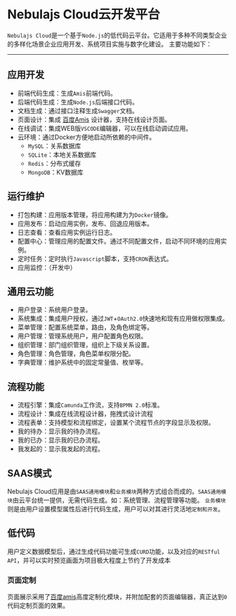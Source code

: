 # Nebulajs Cloud云开发平台

`Nebulajs Cloud`是一个基于`Node.js`的低代码云平台。它适用于多种不同类型企业的多样化场景企业应用开发、系统项目实施与数字化建设。
主要功能如下：

---
## 应用开发

 * 前端代码生成：生成`Amis`前端代码。
 * 后端代码生成：生成`Node.js`后端接口代码。
 * 文档生成：通过接口注释生成`Swagger`文档。
 * 页面设计：集成 [百度Amis](https://aisuda.bce.baidu.com/amis/zh-CN/docs/index) 设计器，支持在线设计页面。
 * 在线调试：集成WEB版`VSCODE`编辑器，可以在线启动调试应用。
 * 云环境：通过Docker方便地启动所依赖的中间件。
    * `MySQL`：关系数据库
    * `SQLite`：本地关系数据库
    * `Redis`：分布式缓存
    * `MongoDB`：KV数据库

## 运行维护
* 打包构建：应用版本管理，将应用构建为为`Docker`镜像。
* 应用发布：启动应用实例，发布、回退应用版本。
* 日志查看：查看应用实例运行日志。
* 配置中心：管理应用的配置文件。通过不同配置文件，启动不同环境的应用实例。
* 定时任务：定时执行`Javascript`脚本，支持`CRON`表达式。
* 应用监控：（开发中）

## 通用云功能
* 用户登录：系统用户登录。
* 系统集成：集成用户授权，通过`JWT`+`OAuth2.0`快速地和现有应用做权限集成。
* 菜单管理：配置系统菜单，路由，及角色绑定等。
* 用户管理：管理系统用户，用户配置角色权限。
* 组织管理：部门组织管理，组织上下级关系设置。
* 角色管理：角色管理，角色菜单权限分配。
* 字典管理：维护系统中的固定常量值、枚举等。

## 流程功能
* 流程引擎：集成`Camunda`工作流，支持`BPMN 2.0`标准。
* 流程设计：集成在线流程设计器，拖拽式设计流程
* 流程表单：支持模型和流程绑定，设置某个流程节点的字段显示及权限。
* 我的待办：显示我的待办流程。
* 我的已办：显示我的已办流程。
* 我发起的：显示我发起的流程。

## SAAS模式

Nebulajs Cloud应用是由`SAAS通用模块`和`业务模块`两种方式组合而成的。`SAAS通用模块`由云平台统一提供，无需代码生成。如：系统管理、流程管理等功能。
`业务模块`则是由用户设置模型属性后进行代码生成，用户可以对其进行灵活地`定制和开发`。

## 低代码

用户定义数据模型后，通过生成代码功能可生成`CURD`功能，以及对应的`RESTful API`，并可以实时预览画面为项目极大程度上节约了开发成本

### 页面定制

页面展示采用了[百度amis](https://aisuda.bce.baidu.com/amis/zh-CN/docs/index)高度定制化模块，并附加配套的页面编辑器，真正达到`0`代码定制页面的效果。


